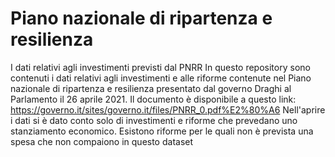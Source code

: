 # Piano nazionale di ripartenza e resilienza
I dati relativi agli investimenti previsti dal PNRR
In questo repository sono contenuti i dati relativi agli investimenti e alle riforme contenute nel Piano nazionale di ripartenza e resilienza presentato dal governo Draghi al Parlamento il 26 aprile 2021. Il documento è disponibile a questo link: https://governo.it/sites/governo.it/files/PNRR_0.pdf%E2%80%A6
Nell'aprire i dati si è dato conto solo di investimenti e riforme che prevedano uno stanziamento economico. Esistono riforme per le quali non è prevista una spesa che non compaiono in questo dataset
